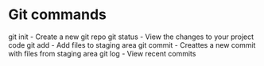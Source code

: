 # Git commands

git init - Create a new git repo
git status - View the changes to your project code
git add - Add files to staging area
git commit - Creattes a new commit with files from staging area
git log - View recent commits